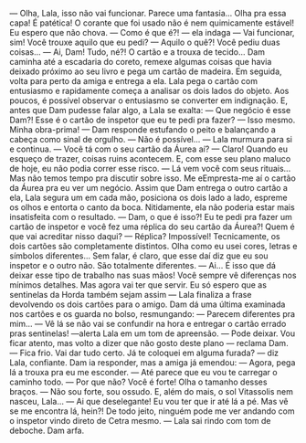 — Olha, Lala, isso não vai funcionar. Parece uma fantasia... Olha pra essa capa! É patética! O corante que foi usado não é nem quimicamente estável! Eu espero que não chova.
— Como é que é?! — ela indaga — Vai funcionar, sim! Você trouxe aquilo que eu pedi? 
— Aquilo o quê?! Você pediu duas coisas...
— Ai, Dam! Tudo, né?! O cartão e a trouxa de tecido...
Dam caminha até a escadaria do coreto, remexe algumas coisas que havia deixado próximo ao seu livro e pega um cartão de madeira. Em seguida, volta para perto da amiga e entrega a ela.
Lala pega o cartão com entusiasmo e rapidamente começa a analisar os dois lados do objeto. Aos poucos, é possível observar o entusiasmo se converter em indignação. E, antes que Dam pudesse falar algo, a Lala se exalta:
— Que negócio é esse Dam?! Esse é o cartão de inspetor que eu te pedi pra fazer?
— Isso mesmo. Minha obra-prima! — Dam responde estufando o peito e balançando a cabeça como sinal de orgulho.
— Não é possível... — Lala murmura para si e continua. — Você tá com o seu cartão da Áurea aí?
— Claro! Quando eu esqueço de trazer, coisas ruins acontecem. E, com esse seu plano maluco de hoje, eu não podia correr esse risco.
— Lá vem você com seus rituais... Mas não temos tempo pra discutir sobre isso. Me eEmpresta-me  aí o cartão da Áurea pra eu ver um negócio.
Assim que Dam entrega o outro cartão a ela, Lala segura um em cada mão, posiciona os dois lado a lado, espreme os olhos e entorta o canto da boca. Nitidamente, ela não poderia estar mais insatisfeita com o resultado.
— Dam, o que é isso?! Eu te pedi pra fazer um cartão de inspetor e você fez uma réplica do seu cartão da Áurea?! Quem é que vai acreditar nisso daqui?
— Réplica? Impossível! Tecnicamente, os dois cartões são completamente distintos. Olha como eu usei cores, letras e símbolos diferentes... Sem falar, é claro, que esse daí diz que eu sou inspetor e o outro não. São totalmente diferentes.
— Ai... É isso que dá deixar esse tipo de trabalho nas suas mãos! Você sempre vê diferenças nos mínimos detalhes. Mas agora vai ter que servir. Eu só espero que as sentinelas da Horda também sejam assim — Lala finaliza a frase devolvendo os dois cartões para o amigo.
Dam dá uma última examinada nos cartões e os guarda no bolso, resmungando:
— Parecem diferentes pra mim...
— Vê lá se não vai se confundir na hora e entregar o cartão errado pras sentinelas! —alerta Lala em um tom de apreensão.
— Pode deixar. Vou ficar atento, mas volto a dizer que não gosto deste plano — reclama Dam.
— Fica frio. Vai dar tudo certo. Já te coloquei em alguma furada? — diz Lala, confiante.
Dam ia responder, mas a amiga já emendou:
— Agora, pega lá a trouxa pra eu me esconder.
— Até parece que eu vou te carregar o caminho todo. 
— Por que não? Você é forte! Olha o tamanho desses braços.
— Não sou forte, sou ossudo. E, além do mais, o sol Vitassolis nem nasceu, Lala... 
— Ai que deselegante! Eu vou ter que ir até lá a pé. Mas vê se me encontra lá, hein?! De todo jeito, ninguém pode me ver andando com o inspetor vindo direto de Cetra mesmo. — Lala sai rindo com tom de deboche.
Dam arfa.
